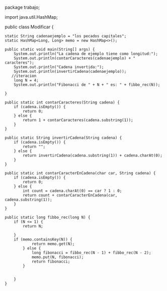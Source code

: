 package trabajo;

import java.util.HashMap;

public class Modificar {

    static String cadenaejemplo = "los pecados capitales";
    static HashMap<Long, Long> memo = new HashMap<>();

    public static void main(String[] args) {
        System.out.println("La cadena de ejemplo tiene como longitud:");
        System.out.println(contarCaracteres(cadenaejemplo) + " caracteres");
        System.out.println("Cadena invertida:");
        System.out.println(invertirCadena(cadenaejemplo));
       //iteracion
        long N = 4; 
        System.out.println("Fibonacci de " + N + " es: " + fibbo_rec(N));
        
    }

    public static int contarCaracteres(String cadena) {
        if (cadena.isEmpty()) {
            return 0;
        } else {
            return 1 + contarCaracteres(cadena.substring(1));
        }
    }

    public static String invertirCadena(String cadena) {
        if (cadena.isEmpty()) {
            return "";
        } else {
            return invertirCadena(cadena.substring(1)) + cadena.charAt(0);
        }
    }

    public static int contarCaracterEnCadena(char car, String cadena) {
        if (cadena.isEmpty()) {
            return 0;
        } else {
            int count = cadena.charAt(0) == car ? 1 : 0;
            return count + contarCaracterEnCadena(car, cadena.substring(1));
        }
    }

    public static long fibbo_rec(long N) {
        if (N <= 1) {
            return N;
            
        }
        if (memo.containsKey(N)) {
                return memo.get(N);	
            } else {
                long fibonacci = fibbo_rec(N - 1) + fibbo_rec(N - 2);
                memo.put(N, fibonacci); 
                return fibonacci;
            }
        
      
        }
    }
    


